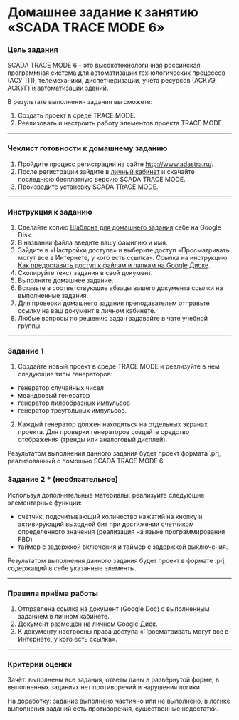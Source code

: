 # Домашнее задание к занятию «SCADA TRACE MODE 6»

### Цель задания

SCADA TRACE MODE 6 - это высокотехнологичная российская программная система для автоматизации технологических процессов (АСУ ТП), телемеханики, диспетчеризации, учета ресурсов (АСКУЭ, АСКУГ) и автоматизации зданий.

В результате выполнения задания вы сможете:

1. Создать проект в среде TRACE MODE.
2. Реализовать и настроить работу элементов проекта TRACE MODE.

-----

### Чеклист готовности к домашнему заданию

1. Пройдите процесс регистрации на сайте http://www.adastra.ru/.
2. После регистрации зайдите в [личный кабинет](https://my.adastra.ru/ps/cservice) и скачайте последнюю бесплатную версию SCADA TRACE MODE.
3. Произведите установку SCADA TRACE MODE.

-----

### Инструкция к заданию

1. Сделайте копию [Шаблона для домашнего задания](https://docs.google.com/document/d/1v6LHu8tRz5qdFerGSb_ph43JRca-5uZXmrnp8oyPCoY/edit?usp=sharing) себе на Google Disk.
2. В названии файла введите вашу фамилию и имя.
3. Зайдите в «Настройки доступа» и выберите доступ «Просматривать могут все в Интернете, у кого есть ссылка». Ссылка на инструкцию [Как предоставить доступ к файлам и папкам на Google Диске](https://support.google.com/docs/answer/2494822?hl=ru&co=GENIE.Platform%3DDesktop).
4. Скопируйте текст задания в свой документ.
5. Выполните домашнее задание.
6. Вставьте в соответствующие абзацы вашего документа ссылки на выполненные задания.
7. Для проверки домашнего задания преподавателем отправьте ссылку на ваш документ в личном кабинете.
8. Любые вопросы по решению задач задавайте в чате учебной группы.

-----

### Задание 1

1. Создайте новый проект в среде TRACE MODE и реализуйте в нем следующие типы генераторов:
- генератор случайных чисел
- меандровый генератор
- генератор пилообразных импульсов
- генератор треугольных импульсов.

2. Каждый генератор должен находиться на отдельных экранах проекта. Для проверки генераторов создайте средство отображения (тренды или аналоговый дисплей).

Результатом выполнения данного задания будет проект формата .prj, реализованный с помощью SCADA TRACE MODE 6. 

### Задание 2 * (необязательное)

Используя дополнительные материалы, реализуйте следующие элементарные функции:
- счётчик, подсчитывающий количество нажатий на кнопку и активирующий выходной бит при достижении счетчиком определенного значения (реализация на языке программирования FBD)
- таймер с задержкой включения и таймер с задержкой выключения.

Результатом выполнения данного задания будет проект в формате .prj, содержащий в себе указанные элементы.

-----

### Правила приёма работы

1. Отправлена ссылка на документ (Google Doc) с выполненным заданием в личном кабинете.
2. Документ размещён на личном Google Диск.
3. К документу настроены права доступа «Просматривать могут все в Интернете, у кого есть ссылка».

-----

### Критерии оценки

Зачёт: выполнены все задания, ответы даны в развёрнутой форме, в выполненных заданиях нет противоречий и нарушения логики.

На доработку: задание выполнено частично или не выполнено, в логике выполнения заданий есть противоречия, существенные недостатки.


